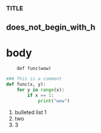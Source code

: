 ### TITLE ###
## does_not_begin_with_h ##
# body #


~~~
    def func(wow)
~~~

```python
### This is a comment
def func(x, y):
    for y in range(x):
        if x == 1:
            print("wow")
```

1. bulleted list 1
2. two
3. 3
